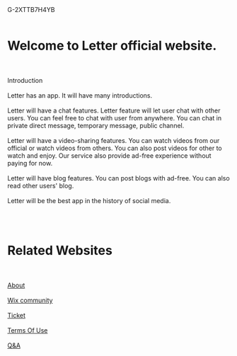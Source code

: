 <html>
<head>G-2XTTB7H4YB
<title>Letter</title>
<meta name="google-site-verification" content="CJcmUOv4nQ4_BgLc0vr0vVojUHVCWV2LHqOK5XDdCWk" />
</head>
<body>  
<br>
<br>
<h1>Welcome to Letter official website.</h1>
<br>
<br>  
Introduction
<br>
<br>
Letter has an app. It will have many introductions.
<br>
<br>
Letter will have a chat features. Letter feature will let user chat with other users. You can feel free to chat with user from anywhere. You can chat in private direct message, temporary message, public channel.
<br>
<br>
Letter will have a video-sharing features. You can watch videos from our official or watch videos from others. You can also post videos for other to watch and enjoy. Our service also provide ad-free experience without paying for now.
<br>
<br>
Letter will have blog features. You can post blogs with ad-free. You can also read other users' blog.
<br>
<br>
Letter will be the best app in the history of social media.</p>
<br>
<br>
  <h1>Related Websites</h1>
<br>
<br>
<a href="https://letterofficial.github.io/Letter/about.html">About</a>
<br>
<br>
<a href="https://smallpigannouncene.wixsite.com/letter">Wix community</a>
<br>
<br>
<a href="https://letterofficial.github.io/Letter/ticket.html">Ticket</a>
<br>
<br>
<a href="https://letterofficial.github.io/Letter/communityguidelines.html">Terms Of Use</a>
<br>
<br>
<a href="https://letterofficial.github.io/Letter/q&a">Q&A</a>
